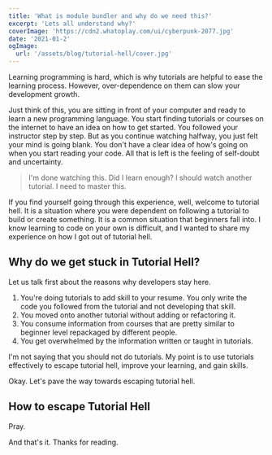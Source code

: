 ```yaml
---
title: 'What is module bundler and why do we need this?'
excerpt: 'Lets all understand why?'
coverImage: 'https://cdn2.whatoplay.com/ui/cyberpunk-2077.jpg'
date: '2021-01-2'
ogImage:
  url: '/assets/blog/tutorial-hell/cover.jpg'
---
```


Learning programming is hard, which is why tutorials are helpful to ease the learning process. However, over-dependence on them can slow your development growth.

Just think of this, you are sitting in front of your computer and ready to learn a new programming language. You start finding tutorials or courses on the internet to have an idea on how to get started. You followed your instructor step by step. But as you continue watching halfway, you just felt your mind is going blank. You don't have a clear idea of how's going on when you start reading your code. All that is left is the feeling of self-doubt and uncertainty.

> I'm done watching this. Did I learn enough? I should watch another tutorial. I need to master this.

If you find yourself going through this experience, well, welcome to tutorial hell. It is a situation where you were dependent on following a tutorial to build or create something. It is a common situation that beginners fall into. I know learning to code on your own is difficult, and I wanted to share my experience on how I got out of tutorial hell.

## Why do we get stuck in Tutorial Hell?

Let us talk first about the reasons why developers stay here.

1. You're doing tutorials to add skill to your resume. You only write the code you followed from the tutorial and not developing that skill.
1. You moved onto another tutorial without adding or refactoring it.
1. You consume information from courses that are pretty similar to beginner level repackaged by different people.
1. You get overwhelmed by the information written or taught in tutorials.

I'm not saying that you should not do tutorials. My point is to use tutorials effectively to escape tutorial hell, improve your learning, and gain skills.

Okay. Let's pave the way towards escaping tutorial hell.

## How to escape Tutorial Hell

Pray.

And that's it. Thanks for reading.

